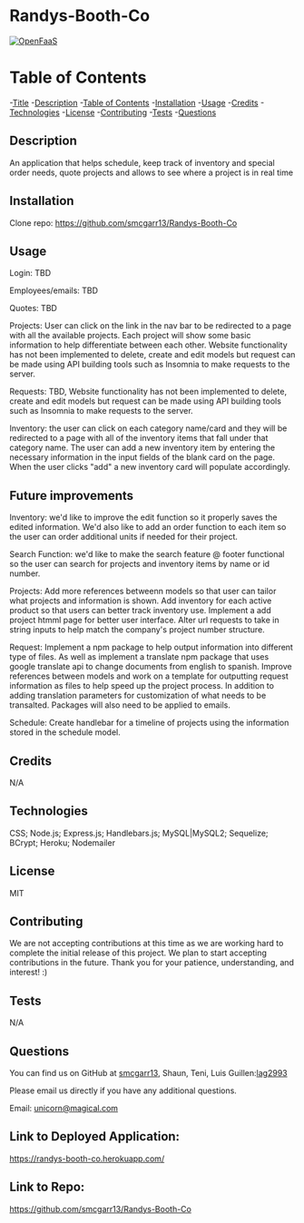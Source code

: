 # Randys-Booth-Co

[![OpenFaaS](https://img.shields.io/badge/License-MIT-blue.svg)](https://www.openfaas.com)

# Table of Contents

-[Title](#title)
-[Description](#description)
-[Table of Contents](#table-of-contents)
-[Installation](#installation)
-[Usage](#usage)
-[Credits](#credits)
-[Technologies](#technologies)
-[License](#license)
-[Contributing](#contributing)
-[Tests](#tests)
-[Questions](#questions)

## Description
An application that helps schedule, keep track of inventory and special order needs, quote projects and allows to see where a project is in real time

## Installation
Clone repo: https://github.com/smcgarr13/Randys-Booth-Co

## Usage
Login: TBD

Employees/emails: TBD

Quotes: TBD

Projects: User can click on the link in the nav bar to be redirected to a page with all the available projects. Each project will show some basic information to help differentiate between each other. Website functionality has not been implemented to delete, create and edit models but request can be made using API building tools such as Insomnia to make requests to the server. 

Requests: TBD,  Website functionality has not been implemented to delete, create and edit models but request can be made using API building tools such as Insomnia to make requests to the server. 

Inventory: the user can click on each category name/card and they will be redirected to a page with all of the inventory items that fall under that category name. The user can add a new inventory item by entering the necessary information in the input fields of the blank card on the page. When the user clicks "add" a new inventory card will populate accordingly.

## Future improvements
Inventory: we'd like to improve the edit function so it properly saves the edited information. We'd also like to add an order function to each item so the user can order additional units if needed for their project.

Search Function: we'd like to make the search feature @ footer functional so the user can search for projects and inventory items by name or id number.

Projects: Add more references betweenn models so that user can tailor what projects and information is shown. Add inventory for each active product so that users can better track inventory use. Implement a add project htmml page for better user interface. Alter url requests to take in string inputs to help match the company's project number structure. 

Request: Implement a npm package to help output information into different type of files. As well as implement a translate npm package that uses google translate api to change documents from english to spanish. Improve references between models and work on a template for outputting request information as files to help speed up the project process. In addition to adding translation parameters for customization of what needs to be transalted. Packages will also need to be applied to emails. 

Schedule: Create handlebar for a timeline of projects using the information stored in the schedule model. 

## Credits
N/A

## Technologies
CSS;
Node.js;
Express.js;
Handlebars.js;
MySQL|MySQL2;
Sequelize;
BCrypt; 
Heroku;
Nodemailer


## License
MIT

## Contributing
We are not accepting contributions at this time as we are working hard to complete the initial release of this project. We plan to start accepting contributions in the future. Thank you for your patience, understanding, and interest! :)

## Tests
N/A

## Questions

You can find us on GitHub at [smcgarr13](https://github.com/smcgarr13), Shaun, Teni, Luis Guillen:[lag2993](https://github.com/lag2993)

Please email us directly if you have any additional questions.

Email: unicorn@magical.com

## Link to Deployed Application:
https://randys-booth-co.herokuapp.com/

## Link to Repo:
https://github.com/smcgarr13/Randys-Booth-Co

